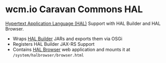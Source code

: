 wcm.io Caravan Commons HAL
=========================

[Hypertext Application Language (HAL)](http://stateless.co/hal_specification.html) Support with HAL Builder and HAL Browser.

* Wraps [HAL Builder](https://github.com/HalBuilder) JARs and exports them via OSGi
* Registers HAL Builder JAX-RS Support
* Contains [HAL Browser](https://github.com/mikekelly/hal-browser) web application and mounts it at `/system/halbrowser/browser.html`
